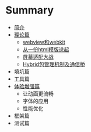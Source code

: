 # Summary

* [简介](README.md)
* [理论篇](zhishichapter_md.md)
   * [webview和webkit](webviewhe_webkit.md)
   * [从一份html模版说起](li_jie_viewport.md)
   * [屏幕适配大战](wu_li_xiang_su_he_luo_ji_xiang_su.md)
   * [Hybrid包管理机制及通信桥](hybridbao_guan_li_ji_zhi_ji_tong_xin_qiao.md)
* 填坑篇
* 工具篇
* [体验增强篇](ti_yan_zeng_qiang_pian.md)
   * 让动画更流畅
   * 字体的应用
   * 性能优化
* 框架篇
* 测试篇

